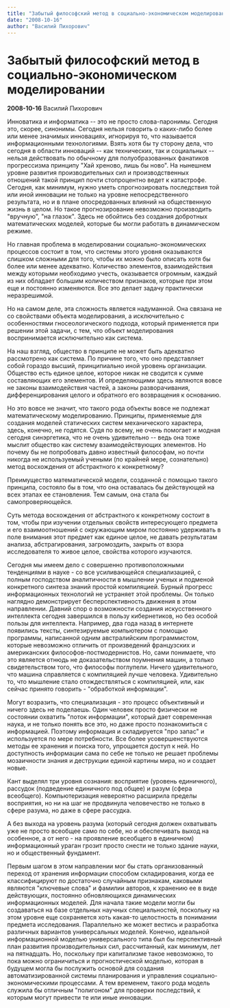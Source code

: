 ```yaml
---
title: "Забытый философский метод в социально-экономическом моделировании"
date: "2008-10-16"
author: "Василий Пихорович"
---
```


# Забытый философский метод в социально-экономическом моделировании

**2008-10-16** Василий Пихорович

Инноватика и информатика -- это не просто слова-паронимы. Сегодня это, скорее, синонимы. Сегодня нельзя говорить о каких-либо более или менее значимых инновациях, игнорируя то, что называется информационными технологиями. Взять хотя бы ту сторону дела, что сегодня в области инноваций -- как технических, так и социальных -- нельзя действовать по обычному для полуобразованных фанатиков прогрессизма принципу "Хай хреново, лишь бы ново". На нынешнем уровне развития производительных сил и производственных отношений такой принцип почти стопроцентно ведет к катастрофе. Сегодня, как минимум, нужно уметь спрогнозировать последствия той или иной инновации не только на уровне непосредственного результата, но и в плане опосредованных влияний на общественную жизнь в целом. Но такое прогнозирование невозможно производить "вручную", "на глазок". Здесь не обойтись без создания добротных математических моделей, которые бы могли работать в динамическом режиме.

Но главная проблема в моделировании социально-экономических процессов состоит в том, что системы этого уровня оказываются слишком сложными для того, чтобы их можно было описать хотя бы более или менее адекватно. Количество элементов, взаимодействия между которыми необходимо учесть, оказывается огромным, каждый из них обладает большим количеством признаков, которые при этом еще и постоянно изменяются. Все это делает задачу практически неразрешимой.

Но на самом деле, эта сложность является надуманной. Она связана не со свойствами объекта моделирования, а исключительно с особенностями гносеологического подхода, который применяется при решении этой задачи, с тем, что объект моделирования воспринимается исключительно как система.

На наш взгляд, общество в принципе не может быть адекватно рассмотрено как система. По причине того, что оно представляет собой гораздо высший, принципиально иной уровень организации. Общество есть единое целое, которое никак не сводится к сумме составляющих его элементов. И определяющими здесь являются вовсе не законы взаимодействия частей, а законы разворачивания, дифференцирования целого и обратного его возвращения к основанию.

Но это вовсе не значит, что такого рода объекты вовсе не подлежат математическому моделированию. Принципы, применяемые для создания моделей статических систем механического характера, здесь, конечно, не годятся. Судя по всему, не очень помогает и модная сегодня синэргетика, что не очень удивительно -- ведь она тоже мыслит общество как систему взаимодействующих элементов. Но почему бы не попробовать давно известный философам, но почти никогда не используемый учеными (по крайней мере, сознательно) метод восхождения от абстрактного к конкретному?

Преимущество математической модели, созданной с помощью такого принципа, состояло бы в том, что она оставалась бы действующей на всех этапах ее становления. Тем самым, она стала бы самопроверяющейся.

Суть метода восхождения от абстрактного к конкретному состоит в том, чтобы при изучении отдельных свойств интересующего предмета и его взаимоотношений с окружающим миром постоянно удерживать в поле внимания этот предмет как единое целое, не давать результатам анализа, абстрагирования, загромоздить, закрыть от взора исследователя то живое целое, свойства которого изучаются.

Сегодня мы имеем дело с совершенно противоположными тенденциями в науке - со все усиливающейся специализацией, с полным господством аналитичности в мышлении ученых и подменой конкретного синтеза знаний простой компиляцией. Бурный прогресс информационных технологий не устраняет этой проблемы. Он только наглядно демонстрирует бесперспективность движения в этом направлении. Давний спор о возможности создания искусственного интеллекта сегодня завершился в пользу кибернетиков, но без особой пользы для интеллекта. Например, два года назад в интернете появились тексты, синтезируемые компьютером с помощью программы, написанной одним австралийским программистом, которые невозможно отличить от произведений французских и американских философов-постмодернистов. Но, сами понимаете, что это является отнюдь не доказательством поумнения машин, а только свидетельством того, что философы поглупели. Ничего удивительного, что машина справляется с компиляцией лучше человека. Удивительно то, что мышление стало отождествляться с компиляцией, или, как сейчас принято говорить - "обработкой информации".

Могут возразить, что специализация - это процесс объективный и ничего здесь не поделаешь. Один человек просто физически не состоянии охватить "поток информации", который дает современная наука, и не только понять все это, но даже просто познакомиться с информацией. Поэтому информация и складируется "про запас" и используется по мере потребности. Все более усовершенствуются методы ее хранения и поиска того, упрощается доступ к ней. Но доступность информации сама по себе не только не решает проблемы мозаичности знания и деструкции единой картины мира, но и создает новые.

Кант выделял три уровня сознания: восприятие (уровень единичного), рассудок (подведение единичного под общее) и разум (сфера всеобщего). Компьютеризация невероятно расширила пределы восприятия, но ни на шаг не продвинула человечество не только в сфере разума, но даже в сфере рассудка.

А без выхода на уровень разума (который сегодня должен охватывать уже не просто всеобщее само по себе, но и обеспечивать выход на особенное, а от него - на проявление всеобщего в единичном) информационный ураган грозит просто снести не только здание науки, но и общественный фундамент.

Первым шагом в этом направлении мог бы стать организованный переход от хранения информации способом складирования, когда ее классифицируют по достаточно случайным признакам, каковыми являются "ключевые слова" и фамилии авторов, к хранению ее в виде действующих, постоянно обновляющихся динамических информационных моделей. Для начала такие модели могли бы создаваться на базе отдельных научных специальностей, поскольку на этом уровне еще сохраняется хоть какая-то целостность в понимании предмета исследования. Параллельно же может вестись и разработка различных вариантов универсальных моделей. Конечно, идеальной информационной моделью универсального типа был бы перспективный план развития производительных сил, рассчитанный, как минимум, лет на пятнадцать. Но, поскольку при капитализме такое невозможно, то пока можно ограничиться и прогностической моделью, которая в будущем могла бы послужить основой для создания автоматизированной системы планирования и управления социально-экономическими процессами. А тем временем, такого рода модель служила бы отличным "полигоном" для проверки последствий, к которым могут привести те или иные инновации.
